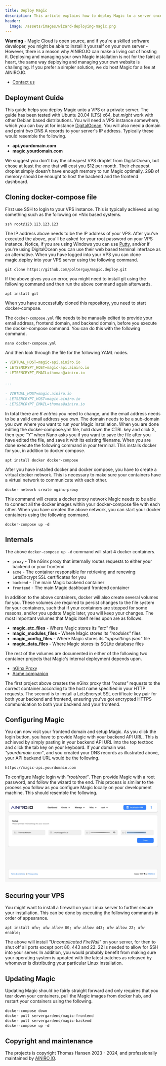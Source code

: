 ```yaml
---
title: Deploy Magic
description: This article explains how to deploy Magic to a server once you're ready to put Magic into production
header:
  image: /assets/images/wizard-deploying-magic.png
---
```


**Warning** - Magic Cloud is open source, and if you're a skilled software developer, you might be able to install it yourself on your own server - However, there is a reason why AINIRO.IO can make a living out of hosting it. Deploying and managing your own Magic installation is not for the faint at heart, the same way deploying and managing your own website is challenging. If you prefer a simpler solution, we do host Magic for a fee at AINIRO.IO.

* [Contact us](https://ainiro.io/contact-us)

## Deployment Guide

This guide helps you deploy Magic unto a VPS or a private server. The guide has been tested with
Ubuntu 20.04 (LTS) x64, but _might_ work with other Debian based distributions. You will need a
VPS instance somewhere, which you can buy at for instance [DigitalOcean](https://www.digitalocean.com/).
You will also need a domain and point _two_ DNS A records to your server's IP address. Typically
these would resemble the following.

* __api.yourdomain.com__
* __magic.yourdomain.com__

We suggest you don't buy the cheapest VPS droplet from DigitalOcean, but chose at least the one
that will cost you $12 per month. Their cheapest droplet simply doesn't have enough memory to
run Magic optimally. 2GB of memory should be enought to host the backend and the frontend
dashboard.

## Cloning docker-compose file

First use SSH to login to your VPS instance. This is typically achieved using something such as the following
on *Nix based systems.

```
ssh root@123.123.123.123
```

The IP address above needs to be the IP address of your VPS. After you've executed the above, you'll be
asked for your root password on your VPS instance. Notice, if you are using Windows you can use
[Putty](https://www.chiark.greenend.org.uk/~sgtatham/putty/), and/or
if you're using DigitalOcean you can use their web based terminal interface as an alternative. When you have
logged into your VPS you can clone magic.deploy into your VPS server using the following command.

```
git clone https://github.com/polterguy/magic.deploy.git
```

If the above gives you an error, you might need to install git using the following
command and then run the above command again afterwards.

```
apt install git
```

When you have successfully cloned this repository, you need to start docker-compose.

The `docker-compose.yml` file needs to be manually edited to provide your
email address, frontend domain, and backend domain, before you execute the docker-compose command.
You can do this with the following command.

```
nano docker-compose.yml
```

And then look through the file for the following YAML nodes.

```yaml
- VIRTUAL_HOST=magic-api.ainiro.io
- LETSENCRYPT_HOST=magic-api.ainiro.io
- LETSENCRYPT_EMAIL=thomas@ainiro.io

...

- VIRTUAL_HOST=magic.ainiro.io
- LETSENCRYPT_HOST=magic.ainiro.io
- LETSENCRYPT_EMAIL=thomas@ainiro.io
```

In total there are _6 entries_ you need to change, and the email address needs to be a valid email
address you own. The domain needs to be a sub-domain you own where you want to run your Magic
installation. When you are done editing the docker-compose.yml file, hold down the CTRL key and
click X, then type _"Y"_ when Nano asks you if you want to save the file after you have edited the
file, and save it with its existing filename. When you are done execute the following command in
your terminal. This installs docker for you, in addition to docker compose.

```
apt install docker docker-compose
```

After you have installed docker and docker compose, you have to create a virtual docker network.
This is necessary to make sure your containers have a virtual network to communicate with each other.

```
docker network create nginx-proxy
```

This command will create a docker proxy network Magic needs to be able to connect
all the docker images within your docker-compose file with each other. When you have created the
above network, you can start your docker containers using the following command.

```
docker-compose up -d
```

## Internals

The above `docker-compose up -d` command will start 4 docker containers.

* `proxy` - The nGinx proxy that internally routes requests to either your backend or your frontend
* `acme` - The container responsible for retrieving and renewing LetsEncrypt SSL certificates for you
* `backend` - The main Magic backend container
* `frontend` - The main Magic dashboard frontend container

In addition to the above containers, docker will also create several volumes for you. These volumes
are required to persist changes to the file system for your containers, such that if your containers
are stopped for some reasons, and/or you update Magic later, you will keep your changes. The most
important volumes that Magic itself relies upon are as follows.

* __magic_etc_files__ - Where Magic stores its _"etc"_ files
* __magic_modules_files__ - Where Magic stores its _"modules"_ files
* __magic_config_files__ - Where Magic stores its _"appsettings.json"_ file
* __magic_data_files__ - Where Magic stores its SQLite database files

The rest of the volumes are documented in either of the following two container projects that Magic's
internal deployment depends upon.

* [nGinx Proxy](https://github.com/nginx-proxy/nginx-proxy)
* [Acme companion](https://github.com/nginx-proxy/acme-companion)

The first project above creates the nGinx proxy that _"routes"_ requests to the correct container
according to the host name specified in your HTTP requests. The second is to install a LetsEncrypt
SSL certificate key pair for both your backend and frontend, ensuring you've got encrypted HTTPS
communication to both your backend and your frontend.

## Configuring Magic

You can now visit your frontend domain and setup Magic. As you click the login button, you have to
provide Magic with your backend API URL. This is achieved by simply pasting in your backend API URL
into the top textbox and click the tab key on your keyboard. If your domain was _"yourdomain.com"_, and
you created your DNS records as illustrated above, your API backend URL would be the following.

```
https://magic-api.yourdomain.com
```

To configure Magic login with _"root/root"_. Then provide Magic with a root
password, and follow the wizard to the end. This process is similar to the process you follow as you
configure Magic locally on your development machine. This should resemble the following.

![Initially configuring Magic](/images/setup-magic.jpeg)

## Securing your VPS

You might want to install a firewall on your Linux server to further secure your installation. This can be done
by executing the following commands in order of appearance.

```
apt install ufw; ufw allow 80; ufw allow 443; ufw allow 22; ufw enable;
```

The above will install _"Uncomplicated FireWall"_ on your server, for then to shut off all ports except
port 80, 443 and 22. 22 is needed to allow for SSH into your server. In addition, you would probably benefit
from making sure your operating system is updated with the latest patches as released by whomever is
distributing your particular Linux installation.

## Updating Magic

Updating Magic should be fairly straight forward and only requires that you tear down your containers,
pull the Magic images from docker hub, and restart your containers using the following.

```
docker-compose down
docker pull servergardens/magic-frontend
docker pull servergardens/magic-backend
docker-compose up -d
```

## Copyright and maintenance

The projects is copyright Thomas Hansen 2023 - 2024, and professionally maintained by [AINIRO.IO](https://ainiro.io).
